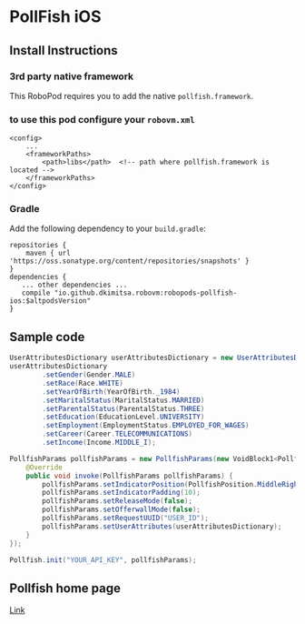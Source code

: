 # PollFish iOS

## Install Instructions

### 3rd party native framework
This RoboPod requires you to add the native `pollfish.framework`.

### to use this pod configure your `robovm.xml`

```
<config>
    ...
    <frameworkPaths>
        <path>libs</path>  <!-- path where pollfish.framework is located -->
    </frameworkPaths>
</config>
```

### Gradle

Add the following dependency to your `build.gradle`:

```
repositories {
    maven { url 'https://oss.sonatype.org/content/repositories/snapshots' }
}
dependencies {
   ... other dependencies ...
   compile "io.github.dkimitsa.robovm:robopods-pollfish-ios:$altpodsVersion"
}
```

## Sample code 
```java
UserAttributesDictionary userAttributesDictionary = new UserAttributesDictionary();
userAttributesDictionary
        .setGender(Gender.MALE)
        .setRace(Race.WHITE)
        .setYearOfBirth(YearOfBirth._1984)
        .setMaritalStatus(MaritalStatus.MARRIED)
        .setParentalStatus(ParentalStatus.THREE)
        .setEducation(EducationLevel.UNIVERSITY)
        .setEmployment(EmploymentStatus.EMPLOYED_FOR_WAGES)
        .setCareer(Career.TELECOMMUNICATIONS)
        .setIncome(Income.MIDDLE_I);

PollfishParams pollfishParams = new PollfishParams(new VoidBlock1<PollfishParams>() {
    @Override
    public void invoke(PollfishParams pollfishParams) {
        pollfishParams.setIndicatorPosition(PollfishPosition.MiddleRight);
        pollfishParams.setIndicatorPadding(10);
        pollfishParams.setReleaseMode(false);
        pollfishParams.setOfferwallMode(false);
        pollfishParams.setRequestUUID("USER_ID");
        pollfishParams.setUserAttributes(userAttributesDictionary);
    }
});

Pollfish.init("YOUR_API_KEY", pollfishParams);
```

## Pollfish home page

[Link](https://www.pollfish.com/docs/ios)